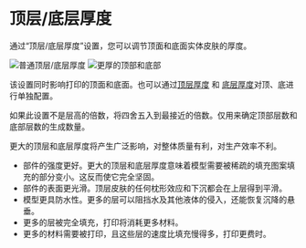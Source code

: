 顶层/底层厚度
====
通过“顶层/底层厚度”设置，您可以调节顶面和底面实体皮肤的厚度。

<!--screenshot {
"image_path": "top_bottom_thickness_0.8.png",
"models": [{"script": "stamp.scad"}],
"camera_position": [0, 203, 30],
"settings": {
"wall_line_count": 0,
"top_bottom_thickness": 0.8
},
"colours": 64
}-->
<!--screenshot {
"image_path": "top_bottom_thickness_3.png",
"models": [{"script": "stamp.scad"}],
"camera_position": [0, 203, 30],
"settings": {
"wall_line_count": 0,
"top_bottom_thickness": 3
},
"colours": 64
}-->
![普通顶层/底层厚度](../images/top_bottom_thickness_0.8.png)
![更厚的顶部和底部](../images/top_bottom_thickness_3.png)

该设置同时影响打印的顶面和底面。也可以通过[顶层厚度](top_thickness.md) 和 [底层厚度](bottom_thickness.md)对顶、底进行单独配置。

如果此设置不是层高的倍数，将四舍五入到最接近的倍数。仅用来确定顶部层数和底部层数的生成数量。

更大的顶层和底层厚度将产生广泛影响，对整体质量有利，对生产效率不利。
* 部件的强度更好。更大的顶层和底层厚度意味着模型需要被稀疏的填充图案填充的部分变小。这反而使它完全坚固。
* 部件的表面更光滑。顶层皮肤的任何枕形效应和下沉都会在上层得到平滑。
* 模型更具防水性。更多的层可以阻挡水及其他液体的侵入，还能恢复沉降的悬垂。
* 更多的层被完全填充，打印将消耗更多材料。
* 更多的材料需要被打印，且这些层的速度比填充慢得多，打印更费时。

